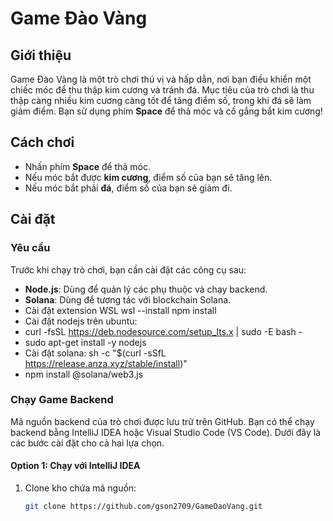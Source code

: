 # Game Đào Vàng

## Giới thiệu
Game Đào Vàng là một trò chơi thú vị và hấp dẫn, nơi bạn điều khiển một chiếc móc để thu thập kim cương và tránh đá. Mục tiêu của trò chơi là thu thập càng nhiều kim cương càng tốt để tăng điểm số, trong khi đá sẽ làm giảm điểm. Bạn sử dụng phím **Space** để thả móc và cố gắng bắt kim cương!

## Cách chơi
- Nhấn phím **Space** để thả móc.
- Nếu móc bắt được **kim cương**, điểm số của bạn sẽ tăng lên.
- Nếu móc bắt phải **đá**, điểm số của bạn sẽ giảm đi.

## Cài đặt

### Yêu cầu
Trước khi chạy trò chơi, bạn cần cài đặt các công cụ sau:

- **Node.js**: Dùng để quản lý các phụ thuộc và chạy backend.
- **Solana**: Dùng để tương tác với blockchain Solana.
- Cài đặt extension WSL wsl --install npm install 
- Cài đặt nodejs trên ubuntu:
- curl -fsSL https://deb.nodesource.com/setup_lts.x | sudo -E bash -
- sudo apt-get install -y nodejs
- Cài đặt solana: sh -c "$(curl -sSfL https://release.anza.xyz/stable/install)" 
- npm install @solana/web3.js

### Chạy Game Backend

Mã nguồn backend của trò chơi được lưu trữ trên GitHub. Bạn có thể chạy backend bằng IntelliJ IDEA hoặc Visual Studio Code (VS Code). Dưới đây là các bước cài đặt cho cả hai lựa chọn.

#### Option 1: Chạy với IntelliJ IDEA
1. Clone kho chứa mã nguồn:
   ```bash
   git clone https://github.com/gson2709/GameDaoVang.git
